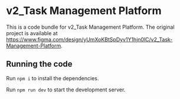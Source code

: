 
  # v2_Task Management Platform

  This is a code bundle for v2_Task Management Platform. The original project is available at https://www.figma.com/design/yUmXoKBtSpDyv1Y1hjn0lC/v2_Task-Management-Platform.

  ## Running the code

  Run `npm i` to install the dependencies.

  Run `npm run dev` to start the development server.
  